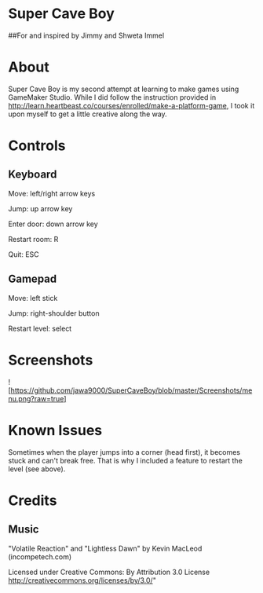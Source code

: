 # Super Cave Boy

##For and inspired by
Jimmy and Shweta Immel

# About
Super Cave Boy is my second attempt at learning to make games using GameMaker Studio. While I did follow the instruction provided in http://learn.heartbeast.co/courses/enrolled/make-a-platform-game, I took it upon myself to get a little creative along the way.

# Controls
## Keyboard
Move: left/right arrow keys

Jump: up arrow key

Enter door: down arrow key

Restart room: R

Quit: ESC

## Gamepad
Move: left stick

Jump: right-shoulder button

Restart level: select

# Screenshots
![https://github.com/jawa9000/SuperCaveBoy/blob/master/Screenshots/menu.png?raw=true]


# Known Issues
Sometimes when the player jumps into a corner (head first), it becomes stuck and can't break free. That is why I included a feature to restart the level (see above).


# Credits
## Music
"Volatile Reaction" and "Lightless Dawn" by Kevin MacLeod (incompetech.com)

Licensed under Creative Commons: By Attribution 3.0 License http://creativecommons.org/licenses/by/3.0/"
